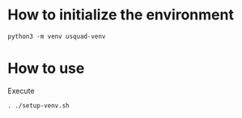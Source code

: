 # How to initialize the environment 

```
python3 -m venv usquad-venv
```

# How to use

Execute
```
. ./setup-venv.sh
```
